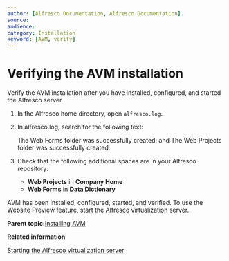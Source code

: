```yaml
---
author: [Alfresco Documentation, Alfresco Documentation]
source: 
audience: 
category: Installation
keyword: [AVM, verify]
---
```


# Verifying the AVM installation

Verify the AVM installation after you have installed, configured, and started the Alfresco server.

1.  In the Alfresco home directory, open `alfresco.log`.

2.  In alfresco.log, search for the following text:

    The Web Forms folder was successfully created: and The Web Projects folder was successfully created:

3.  Check that the following additional spaces are in your Alfresco repository:

    -   **Web Projects** in **Company Home**
    -   **Web Forms** in **Data Dictionary**

AVM has been installed, configured, started, and verified. To use the Website Preview feature, start the Alfresco virtualization server.

**Parent topic:**[Installing AVM](../concepts/wcm-install-intro.md)

**Related information**  


[Starting the Alfresco virtualization server](vs-start.md)

